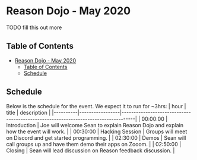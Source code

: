 # Reason Dojo - May 2020
TODO fill this out more

## Table of Contents
- [Reason Dojo - May 2020](#reason-dojo---may-2020)
  - [Table of Contents](#table-of-contents)
  - [Schedule](#schedule)

## Schedule

Below is the schedule for the event. We expect it to run for ~3hrs:
| hour     | title           | description                                                                       |
|----------|-----------------|-----------------------------------------------------------------------------------|
| 00:00:00 | Introduction    | Joe will welcome Sean to explain Reason Dojo and explain how the event will work. |
| 00:30:00 | Hacking Session | Groups will meet on Discord and get started programming.                          |
| 02:30:00 | Demos           | Sean will call groups up and have them demo their apps on Zooom.                  |
| 02:50:00 | Closing         | Sean will lead discussion on Reason feedback discussion.                          |